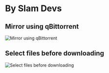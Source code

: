 # By Slam Devs
## Mirror using qBittorrent
![Mirror using qBittorrent](https://telegra.ph/file/c45f0450471c96ad5cd53.jpg)
## Select files before downloading
![Select files before downloading](https://telegra.ph/file/78dea2c82c8caf815f24f.jpg)